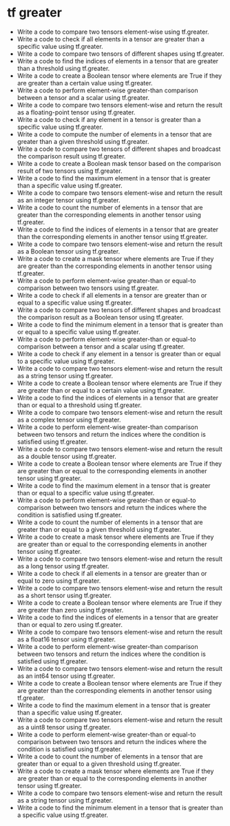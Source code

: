 # tf greater

- Write a code to compare two tensors element-wise using tf.greater.
- Write a code to check if all elements in a tensor are greater than a specific value using tf.greater.
- Write a code to compare two tensors of different shapes using tf.greater.
- Write a code to find the indices of elements in a tensor that are greater than a threshold using tf.greater.
- Write a code to create a Boolean tensor where elements are True if they are greater than a certain value using tf.greater.
- Write a code to perform element-wise greater-than comparison between a tensor and a scalar using tf.greater.
- Write a code to compare two tensors element-wise and return the result as a floating-point tensor using tf.greater.
- Write a code to check if any element in a tensor is greater than a specific value using tf.greater.
- Write a code to compute the number of elements in a tensor that are greater than a given threshold using tf.greater.
- Write a code to compare two tensors of different shapes and broadcast the comparison result using tf.greater.
- Write a code to create a Boolean mask tensor based on the comparison result of two tensors using tf.greater.
- Write a code to find the maximum element in a tensor that is greater than a specific value using tf.greater.
- Write a code to compare two tensors element-wise and return the result as an integer tensor using tf.greater.
- Write a code to count the number of elements in a tensor that are greater than the corresponding elements in another tensor using tf.greater.
- Write a code to find the indices of elements in a tensor that are greater than the corresponding elements in another tensor using tf.greater.
- Write a code to compare two tensors element-wise and return the result as a Boolean tensor using tf.greater.
- Write a code to create a mask tensor where elements are True if they are greater than the corresponding elements in another tensor using tf.greater.
- Write a code to perform element-wise greater-than or equal-to comparison between two tensors using tf.greater.
- Write a code to check if all elements in a tensor are greater than or equal to a specific value using tf.greater.
- Write a code to compare two tensors of different shapes and broadcast the comparison result as a Boolean tensor using tf.greater.
- Write a code to find the minimum element in a tensor that is greater than or equal to a specific value using tf.greater.
- Write a code to perform element-wise greater-than or equal-to comparison between a tensor and a scalar using tf.greater.
- Write a code to check if any element in a tensor is greater than or equal to a specific value using tf.greater.
- Write a code to compare two tensors element-wise and return the result as a string tensor using tf.greater.
- Write a code to create a Boolean tensor where elements are True if they are greater than or equal to a certain value using tf.greater.
- Write a code to find the indices of elements in a tensor that are greater than or equal to a threshold using tf.greater.
- Write a code to compare two tensors element-wise and return the result as a complex tensor using tf.greater.
- Write a code to perform element-wise greater-than comparison between two tensors and return the indices where the condition is satisfied using tf.greater.
- Write a code to compare two tensors element-wise and return the result as a double tensor using tf.greater.
- Write a code to create a Boolean tensor where elements are True if they are greater than or equal to the corresponding elements in another tensor using tf.greater.
- Write a code to find the maximum element in a tensor that is greater than or equal to a specific value using tf.greater.
- Write a code to perform element-wise greater-than or equal-to comparison between two tensors and return the indices where the condition is satisfied using tf.greater.
- Write a code to count the number of elements in a tensor that are greater than or equal to a given threshold using tf.greater.
- Write a code to create a mask tensor where elements are True if they are greater than or equal to the corresponding elements in another tensor using tf.greater.
- Write a code to compare two tensors element-wise and return the result as a long tensor using tf.greater.
- Write a code to check if all elements in a tensor are greater than or equal to zero using tf.greater.
- Write a code to compare two tensors element-wise and return the result as a short tensor using tf.greater.
- Write a code to create a Boolean tensor where elements are True if they are greater than zero using tf.greater.
- Write a code to find the indices of elements in a tensor that are greater than or equal to zero using tf.greater.
- Write a code to compare two tensors element-wise and return the result as a float16 tensor using tf.greater.
- Write a code to perform element-wise greater-than comparison between two tensors and return the indices where the condition is satisfied using tf.greater.
- Write a code to compare two tensors element-wise and return the result as an int64 tensor using tf.greater.
- Write a code to create a Boolean tensor where elements are True if they are greater than the corresponding elements in another tensor using tf.greater.
- Write a code to find the maximum element in a tensor that is greater than a specific value using tf.greater.
- Write a code to compare two tensors element-wise and return the result as a uint8 tensor using tf.greater.
- Write a code to perform element-wise greater-than or equal-to comparison between two tensors and return the indices where the condition is satisfied using tf.greater.
- Write a code to count the number of elements in a tensor that are greater than or equal to a given threshold using tf.greater.
- Write a code to create a mask tensor where elements are True if they are greater than or equal to the corresponding elements in another tensor using tf.greater.
- Write a code to compare two tensors element-wise and return the result as a string tensor using tf.greater.
- Write a code to find the minimum element in a tensor that is greater than a specific value using tf.greater.